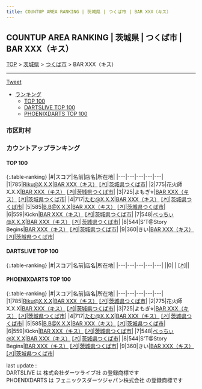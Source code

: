```yaml
---
title: COUNTUP AREA RANKING | 茨城県 | つくば市 | BAR XXX（キス）
---
```

## COUNTUP AREA RANKING | 茨城県 | つくば市 | BAR XXX（キス）

[TOP](/darts/rank/) > [茨城県](/darts/rank/茨城県/) > [つくば市](/darts/rank/茨城県/つくば市/) > BAR XXX（キス）

___

<a href="https://twitter.com/share?ref_src=twsrc%5Etfw" data-text="COUNTUP AREA RANKING | 茨城県つくば市BAR XXX（キス）" class="twitter-share-button" data-hashtags="DARTSLIVE,PHOENIXDARTS,darts,ダーツ" data-show-count="false">Tweet</a>

* [ランキング](#カウントアップランキング)
    * [TOP 100](#top-100)
    * [DARTSLIVE TOP 100](#dartslive-top-100)
    * [PHOENIXDARTS TOP 100](#phoenixdarts-top-100)

### 市区町村

<ul>

</ul>

### カウントアップランキング

#### TOP 100



{:.table-ranking}
|#|スコア|名前|店名|所在地|
|---|---|---|---|---|
|1|785|<span class="rank-name-pd">Riku@X.X.X</span>|<a href="/darts/rank/shops/73999.html">BAR XXX（キス）</a> <a href="https://vs.phoenixdarts.com/jp/shop/shopDetailInfo/s_73999?s_seq=73999">[↗]</a>|<a href="/darts/rank/茨城県/つくば市">茨城県つくば市</a>|
|2|775|<span class="rank-name-pd">花火師X.X.X</span>|<a href="/darts/rank/shops/73999.html">BAR XXX（キス）</a> <a href="https://vs.phoenixdarts.com/jp/shop/shopDetailInfo/s_73999?s_seq=73999">[↗]</a>|<a href="/darts/rank/茨城県/つくば市">茨城県つくば市</a>|
|3|725|<span class="rank-name-pd">よもぎ⭐︎</span>|<a href="/darts/rank/shops/73999.html">BAR XXX（キス）</a> <a href="https://vs.phoenixdarts.com/jp/shop/shopDetailInfo/s_73999?s_seq=73999">[↗]</a>|<a href="/darts/rank/茨城県/つくば市">茨城県つくば市</a>|
|4|717|<span class="rank-name-pd">たむ@X.X.X</span>|<a href="/darts/rank/shops/73999.html">BAR XXX（キス）</a> <a href="https://vs.phoenixdarts.com/jp/shop/shopDetailInfo/s_73999?s_seq=73999">[↗]</a>|<a href="/darts/rank/茨城県/つくば市">茨城県つくば市</a>|
|5|585|<span class="rank-name-pd">B.B@X.X.X</span>|<a href="/darts/rank/shops/73999.html">BAR XXX（キス）</a> <a href="https://vs.phoenixdarts.com/jp/shop/shopDetailInfo/s_73999?s_seq=73999">[↗]</a>|<a href="/darts/rank/茨城県/つくば市">茨城県つくば市</a>|
|6|559|<span class="rank-name-pd">Kickn</span>|<a href="/darts/rank/shops/73999.html">BAR XXX（キス）</a> <a href="https://vs.phoenixdarts.com/jp/shop/shopDetailInfo/s_73999?s_seq=73999">[↗]</a>|<a href="/darts/rank/茨城県/つくば市">茨城県つくば市</a>|
|7|548|<span class="rank-name-pd">べっちぃ@X.X.X</span>|<a href="/darts/rank/shops/73999.html">BAR XXX（キス）</a> <a href="https://vs.phoenixdarts.com/jp/shop/shopDetailInfo/s_73999?s_seq=73999">[↗]</a>|<a href="/darts/rank/茨城県/つくば市">茨城県つくば市</a>|
|8|544|<span class="rank-name-pd">S&#x27;T@Story Begins</span>|<a href="/darts/rank/shops/73999.html">BAR XXX（キス）</a> <a href="https://vs.phoenixdarts.com/jp/shop/shopDetailInfo/s_73999?s_seq=73999">[↗]</a>|<a href="/darts/rank/茨城県/つくば市">茨城県つくば市</a>|
|9|360|<span class="rank-name-pd">きい</span>|<a href="/darts/rank/shops/73999.html">BAR XXX（キス）</a> <a href="https://vs.phoenixdarts.com/jp/shop/shopDetailInfo/s_73999?s_seq=73999">[↗]</a>|<a href="/darts/rank/茨城県/つくば市">茨城県つくば市</a>|


#### DARTSLIVE TOP 100



{:.table-ranking}
|#|スコア|名前|店名|所在地|
|---|---|---|---|---|
||0|<span class="rank-name-dl"> </span>|<a href="/darts/rank/shops/.html"></a> <a href="">[↗]</a>|<a href="/darts/rank//"></a>|


#### PHOENIXDARTS TOP 100



{:.table-ranking}
|#|スコア|名前|店名|所在地|
|---|---|---|---|---|
|1|785|<span class="rank-name-pd">Riku@X.X.X</span>|<a href="/darts/rank/shops/73999.html">BAR XXX（キス）</a> <a href="https://vs.phoenixdarts.com/jp/shop/shopDetailInfo/s_73999?s_seq=73999">[↗]</a>|<a href="/darts/rank/茨城県/つくば市">茨城県つくば市</a>|
|2|775|<span class="rank-name-pd">花火師X.X.X</span>|<a href="/darts/rank/shops/73999.html">BAR XXX（キス）</a> <a href="https://vs.phoenixdarts.com/jp/shop/shopDetailInfo/s_73999?s_seq=73999">[↗]</a>|<a href="/darts/rank/茨城県/つくば市">茨城県つくば市</a>|
|3|725|<span class="rank-name-pd">よもぎ⭐︎</span>|<a href="/darts/rank/shops/73999.html">BAR XXX（キス）</a> <a href="https://vs.phoenixdarts.com/jp/shop/shopDetailInfo/s_73999?s_seq=73999">[↗]</a>|<a href="/darts/rank/茨城県/つくば市">茨城県つくば市</a>|
|4|717|<span class="rank-name-pd">たむ@X.X.X</span>|<a href="/darts/rank/shops/73999.html">BAR XXX（キス）</a> <a href="https://vs.phoenixdarts.com/jp/shop/shopDetailInfo/s_73999?s_seq=73999">[↗]</a>|<a href="/darts/rank/茨城県/つくば市">茨城県つくば市</a>|
|5|585|<span class="rank-name-pd">B.B@X.X.X</span>|<a href="/darts/rank/shops/73999.html">BAR XXX（キス）</a> <a href="https://vs.phoenixdarts.com/jp/shop/shopDetailInfo/s_73999?s_seq=73999">[↗]</a>|<a href="/darts/rank/茨城県/つくば市">茨城県つくば市</a>|
|6|559|<span class="rank-name-pd">Kickn</span>|<a href="/darts/rank/shops/73999.html">BAR XXX（キス）</a> <a href="https://vs.phoenixdarts.com/jp/shop/shopDetailInfo/s_73999?s_seq=73999">[↗]</a>|<a href="/darts/rank/茨城県/つくば市">茨城県つくば市</a>|
|7|548|<span class="rank-name-pd">べっちぃ@X.X.X</span>|<a href="/darts/rank/shops/73999.html">BAR XXX（キス）</a> <a href="https://vs.phoenixdarts.com/jp/shop/shopDetailInfo/s_73999?s_seq=73999">[↗]</a>|<a href="/darts/rank/茨城県/つくば市">茨城県つくば市</a>|
|8|544|<span class="rank-name-pd">S&#x27;T@Story Begins</span>|<a href="/darts/rank/shops/73999.html">BAR XXX（キス）</a> <a href="https://vs.phoenixdarts.com/jp/shop/shopDetailInfo/s_73999?s_seq=73999">[↗]</a>|<a href="/darts/rank/茨城県/つくば市">茨城県つくば市</a>|
|9|360|<span class="rank-name-pd">きい</span>|<a href="/darts/rank/shops/73999.html">BAR XXX（キス）</a> <a href="https://vs.phoenixdarts.com/jp/shop/shopDetailInfo/s_73999?s_seq=73999">[↗]</a>|<a href="/darts/rank/茨城県/つくば市">茨城県つくば市</a>|


<div class="footer border-top border-gray-light mt-5 pt-3 text-right text-gray">
    last update : <span style="font-weight: italic" id="foot_last_modified"></span><br />
    DARTSLIVE は 株式会社ダーツライブ社 の登録商標です<br />
    PHOENIXDARTS は フェニックスダーツジャパン株式会社 の登録商標です<br />
</div>

<script src="https://cdnjs.cloudflare.com/ajax/libs/jquery.tablesorter/2.31.3/js/jquery.tablesorter.min.js" integrity="sha512-qzgd5cYSZcosqpzpn7zF2ZId8f/8CHmFKZ8j7mU4OUXTNRd5g+ZHBPsgKEwoqxCtdQvExE5LprwwPAgoicguNg==" crossorigin="anonymous" referrerpolicy="no-referrer"></script>
<link rel="stylesheet" href="https://cdnjs.cloudflare.com/ajax/libs/jquery.tablesorter/2.31.3/css/theme.default.min.css" integrity="sha512-wghhOJkjQX0Lh3NSWvNKeZ0ZpNn+SPVXX1Qyc9OCaogADktxrBiBdKGDoqVUOyhStvMBmJQ8ZdMHiR3wuEq8+w==" crossorigin="anonymous" referrerpolicy="no-referrer" />
<script>
$(function() {
    $(".table-ranking").tablesorter({sortList:[[0, 0]]});
    $("#foot_last_modified").text(formatDate(new Date(document.lastModified), 'yyyy-MM-dd HH:mm:ss'));
});
</script>

<script async src="https://platform.twitter.com/widgets.js" charset="utf-8"></script>